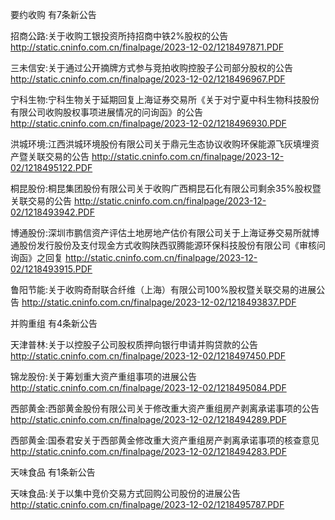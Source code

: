 要约收购 有7条新公告 

招商公路:关于收购工银投资所持招商中铁2%股权的公告 http://static.cninfo.com.cn/finalpage/2023-12-02/1218497871.PDF 

三未信安:关于通过公开摘牌方式参与竞拍收购控股子公司部分股权的公告 http://static.cninfo.com.cn/finalpage/2023-12-02/1218496967.PDF 

宁科生物:宁科生物关于延期回复上海证券交易所《关于对宁夏中科生物科技股份有限公司收购股权事项进展情况的问询函》的公告 http://static.cninfo.com.cn/finalpage/2023-12-02/1218496930.PDF 

洪城环境:江西洪城环境股份有限公司关于鼎元生态协议收购环保能源飞灰填埋资产暨关联交易的公告 http://static.cninfo.com.cn/finalpage/2023-12-02/1218495122.PDF 

桐昆股份:桐昆集团股份有限公司关于收购广西桐昆石化有限公司剩余35%股权暨关联交易的公告 http://static.cninfo.com.cn/finalpage/2023-12-02/1218493942.PDF 

博通股份:深圳市鹏信资产评估土地房地产估价有限公司关于上海证券交易所就博通股份发行股份及支付现金方式收购陕西驭腾能源环保科技股份有限公司《审核问询函》之回复 http://static.cninfo.com.cn/finalpage/2023-12-02/1218493915.PDF 

鲁阳节能:关于收购奇耐联合纤维（上海）有限公司100%股权暨关联交易的进展公告 http://static.cninfo.com.cn/finalpage/2023-12-02/1218493837.PDF 

并购重组 有4条新公告 

天津普林:关于以控股子公司股权质押向银行申请并购贷款的公告 http://static.cninfo.com.cn/finalpage/2023-12-02/1218497450.PDF 

锦龙股份:关于筹划重大资产重组事项的进展公告 http://static.cninfo.com.cn/finalpage/2023-12-02/1218495084.PDF 

西部黄金:西部黄金股份有限公司关于修改重大资产重组房产剥离承诺事项的公告 http://static.cninfo.com.cn/finalpage/2023-12-02/1218494289.PDF 

西部黄金:国泰君安关于西部黄金修改重大资产重组房产剥离承诺事项的核查意见 http://static.cninfo.com.cn/finalpage/2023-12-02/1218494283.PDF 

天味食品 有1条新公告 

天味食品:关于以集中竞价交易方式回购公司股份的进展公告 http://static.cninfo.com.cn/finalpage/2023-12-02/1218495787.PDF 

